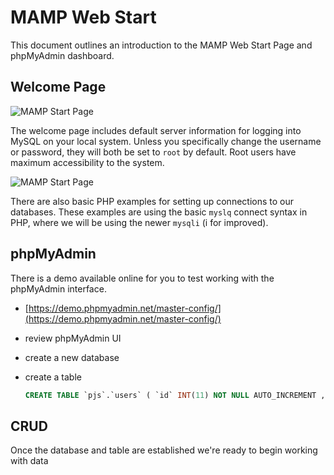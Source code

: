# MAMP Web Start

This document outlines an introduction to the MAMP Web Start Page and phpMyAdmin dashboard.

<!-- TOC -->

## Welcome Page

![MAMP Start Page](https://digm.drexel.edu/crs/IDM232/presentations/images/mamp-startpage-01.png)

The welcome page includes default server information for logging into MySQL on your local system. Unless you specifically change the username or password, they will both be set to `root` by default. Root users have maximum accessibility to the system.

![MAMP Start Page](https://digm.drexel.edu/crs/IDM232/presentations/images/mamp-startpage-02.png)

There are also basic PHP examples for setting up connections to our databases. These examples are using the basic `myslq` connect syntax in PHP, where we will be using the newer `mysqli` (i for improved).

## phpMyAdmin

There is a demo available online for you to test working with the phpMyAdmin interface.

- [https://demo.phpmyadmin.net/master-config/](https://demo.phpmyadmin.net/master-config/)

- review phpMyAdmin UI
- create a new database
- create a table

  ```sql
  CREATE TABLE `pjs`.`users` ( `id` INT(11) NOT NULL AUTO_INCREMENT , `first_name` VARCHAR(30) NOT NULL , `last_name` VARCHAR(30) NOT NULL , `username` VARCHAR(30) NOT NULL , `password` VARCHAR(40) NOT NULL , PRIMARY KEY (`id`)) ENGINE = InnoDB;
  ```

## CRUD

Once the database and table are established we're ready to begin working with data
